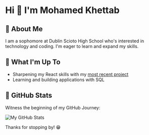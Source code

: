 # Hi 👋 I'm Mohamed Khettab

## 🌟 About Me 

I am a sophomore at Dublin Scioto High School who's interested in technology and coding. I'm eager to learn and expand my skills.

## 🚀 What I'm Up To

- Sharpening my React skills with my [most recent project](https://github.com/mohamed-khettab/Scioto-Connect)
- Learning and building applications with SQL

## 🌟 GitHub Stats

Witness the beginning of my GitHub Journey:

![My GitHub Stats](https://github-readme-stats.vercel.app/api?username=mohamed-khettab&show_icons=true&theme=radical)

Thanks for stopping by! 😁
